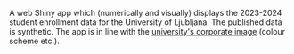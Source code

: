A web Shiny app which (numerically and visually) displays the 2023-2024 student enrollment data for the University of Ljubljana.
The published data is synthetic.
The app is in line with the [university's corporate image](https://www.uni-lj.si/en/university/press-office/celostna-graficna-podoba) (colour scheme etc.).
